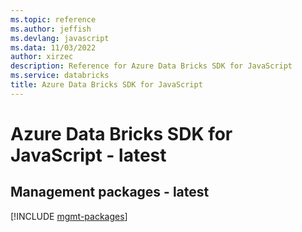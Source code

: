 ```yaml
---
ms.topic: reference
ms.author: jeffish
ms.devlang: javascript
ms.data: 11/03/2022
author: xirzec
description: Reference for Azure Data Bricks SDK for JavaScript
ms.service: databricks
title: Azure Data Bricks SDK for JavaScript
---
```

# Azure Data Bricks SDK for JavaScript - latest

## Management packages - latest
[!INCLUDE [mgmt-packages](data-bricks-mgmt-index.md)]